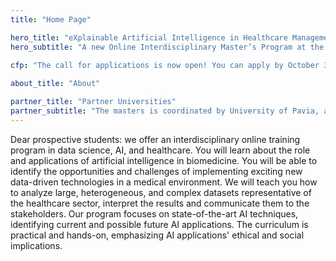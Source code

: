 ```yaml
---
title: "Home Page"

hero_title: "eXplainable Artificial Intelligence in Healthcare Management"
hero_subtitle: "A new Online Interdisciplinary Master’s Program at the Intersection of AI and Health Care"

cfp: "The call for applications is now open! You can apply by October 31th. The top 80% of students who will successfully graduate will receive a Thesis Award of 2,500 €."
 
about_title: "About"

partner_title: "Partner Universities"
partner_subtitle: "The masters is coordinated by University of Pavia, and involves world-renown experts from leading explainable AI institutions in Europe"
---
```


Dear prospective students: we offer an interdisciplinary online training program in data science, AI, and healthcare. You will learn about the role and applications of artificial intelligence in biomedicine. You will be able to identify the opportunities and challenges of implementing exciting new data-driven technologies in a medical environment. We will teach you how to analyze large, heterogeneous, and complex datasets representative of the healthcare sector, interpret the results and communicate them to the stakeholders. Our program focuses on state-of-the-art AI techniques, identifying current and possible future AI applications. The curriculum is practical and hands-on, emphasizing AI applications' ethical and social implications. 
